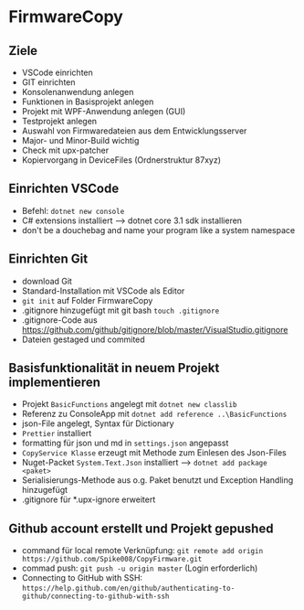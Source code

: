 # FirmwareCopy

## Ziele

- VSCode einrichten
- GIT einrichten
- Konsolenanwendung anlegen
- Funktionen in Basisprojekt anlegen
- Projekt mit WPF-Anwendung anlegen (GUI)
- Testprojekt anlegen
- Auswahl von Firmwaredateien aus dem Entwicklungsserver
- Major- und Minor-Build wichtig
- Check mit upx-patcher
- Kopiervorgang in DeviceFiles (Ordnerstruktur 87xyz)

## Einrichten VSCode

- Befehl: `dotnet new console`
- C# extensions installiert
  --> dotnet core 3.1 sdk installieren
- don't be a douchebag and name your program like a system namespace

## Einrichten Git

- download Git
- Standard-Installation mit VSCode als Editor
- `git init` auf Folder FirmwareCopy
- .gitignore hinzugefügt mit git bash `touch .gitignore`
- .gitignore-Code aus https://github.com/github/gitignore/blob/master/VisualStudio.gitignore
- Dateien gestaged und commited

## Basisfunktionalität in neuem Projekt implementieren

- Projekt `BasicFunctions` angelegt mit `dotnet new classlib`
- Referenz zu ConsoleApp mit `dotnet add reference ..\BasicFunctions`
- json-File angelegt, Syntax für Dictionary
- `Prettier` installiert
- formatting für json und md in `settings.json` angepasst
- `CopyService Klasse` erzeugt mit Methode zum Einlesen des Json-Files
- Nuget-Packet `System.Text.Json` installiert --> `dotnet add package <paket>`
- Serialisierungs-Methode aus o.g. Paket benutzt und Exception Handling hinzugefügt
- .gitignore für \*.upx-ignore erweitert

## Github account erstellt und Projekt gepushed

- command für local remote Verknüpfung: `git remote add origin https://github.com/Spike008/CopyFirmware.git`
- commad push: `git push -u origin master` (Login erforderlich)
- Connecting to GitHub with SSH: `https://help.github.com/en/github/authenticating-to-github/connecting-to-github-with-ssh`
